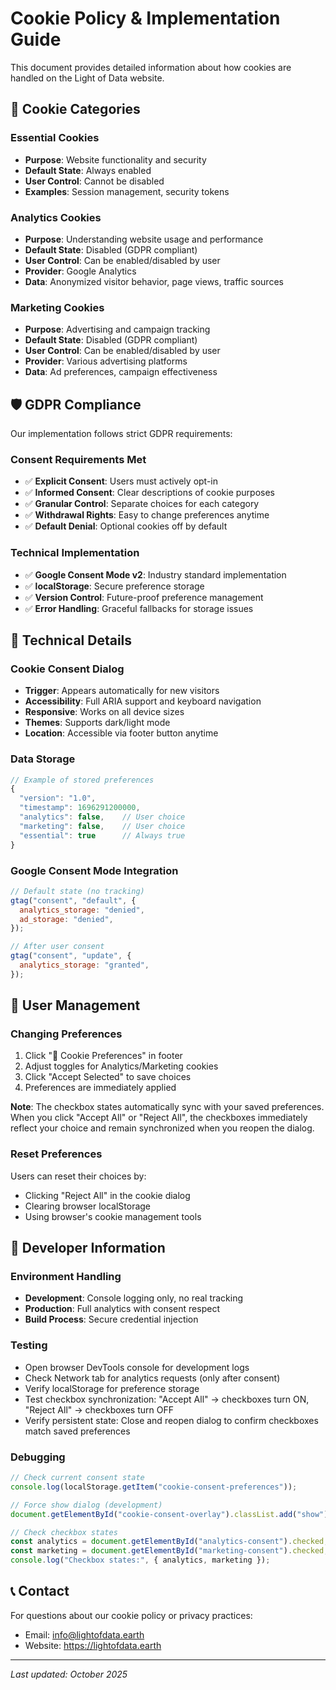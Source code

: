 # Cookie Policy & Implementation Guide

This document provides detailed information about how cookies are handled on the Light of Data website.

## 🍪 Cookie Categories

### Essential Cookies

- **Purpose**: Website functionality and security
- **Default State**: Always enabled
- **User Control**: Cannot be disabled
- **Examples**: Session management, security tokens

### Analytics Cookies

- **Purpose**: Understanding website usage and performance
- **Default State**: Disabled (GDPR compliant)
- **User Control**: Can be enabled/disabled by user
- **Provider**: Google Analytics
- **Data**: Anonymized visitor behavior, page views, traffic sources

### Marketing Cookies

- **Purpose**: Advertising and campaign tracking
- **Default State**: Disabled (GDPR compliant)
- **User Control**: Can be enabled/disabled by user
- **Provider**: Various advertising platforms
- **Data**: Ad preferences, campaign effectiveness

## 🛡️ GDPR Compliance

Our implementation follows strict GDPR requirements:

### Consent Requirements Met

- ✅ **Explicit Consent**: Users must actively opt-in
- ✅ **Informed Consent**: Clear descriptions of cookie purposes
- ✅ **Granular Control**: Separate choices for each category
- ✅ **Withdrawal Rights**: Easy to change preferences anytime
- ✅ **Default Denial**: Optional cookies off by default

### Technical Implementation

- ✅ **Google Consent Mode v2**: Industry standard implementation
- ✅ **localStorage**: Secure preference storage
- ✅ **Version Control**: Future-proof preference management
- ✅ **Error Handling**: Graceful fallbacks for storage issues

## 🔧 Technical Details

### Cookie Consent Dialog

- **Trigger**: Appears automatically for new visitors
- **Accessibility**: Full ARIA support and keyboard navigation
- **Responsive**: Works on all device sizes
- **Themes**: Supports dark/light mode
- **Location**: Accessible via footer button anytime

### Data Storage

```javascript
// Example of stored preferences
{
  "version": "1.0",
  "timestamp": 1696291200000,
  "analytics": false,    // User choice
  "marketing": false,    // User choice
  "essential": true      // Always true
}
```

### Google Consent Mode Integration

```javascript
// Default state (no tracking)
gtag("consent", "default", {
  analytics_storage: "denied",
  ad_storage: "denied",
});

// After user consent
gtag("consent", "update", {
  analytics_storage: "granted",
});
```

## 🎯 User Management

### Changing Preferences

1. Click "🍪 Cookie Preferences" in footer
2. Adjust toggles for Analytics/Marketing cookies
3. Click "Accept Selected" to save choices
4. Preferences are immediately applied

**Note**: The checkbox states automatically sync with your saved preferences. When you click "Accept All" or "Reject All", the checkboxes immediately reflect your choice and remain synchronized when you reopen the dialog.

### Reset Preferences

Users can reset their choices by:

- Clicking "Reject All" in the cookie dialog
- Clearing browser localStorage
- Using browser's cookie management tools

## 🚀 Developer Information

### Environment Handling

- **Development**: Console logging only, no real tracking
- **Production**: Full analytics with consent respect
- **Build Process**: Secure credential injection

### Testing

- Open browser DevTools console for development logs
- Check Network tab for analytics requests (only after consent)
- Verify localStorage for preference storage
- Test checkbox synchronization: "Accept All" → checkboxes turn ON, "Reject All" → checkboxes turn OFF
- Verify persistent state: Close and reopen dialog to confirm checkboxes match saved preferences

### Debugging

```javascript
// Check current consent state
console.log(localStorage.getItem("cookie-consent-preferences"));

// Force show dialog (development)
document.getElementById("cookie-consent-overlay").classList.add("show");

// Check checkbox states
const analytics = document.getElementById("analytics-consent").checked;
const marketing = document.getElementById("marketing-consent").checked;
console.log("Checkbox states:", { analytics, marketing });
```

## 📞 Contact

For questions about our cookie policy or privacy practices:

- Email: info@lightofdata.earth
- Website: https://lightofdata.earth

---

_Last updated: October 2025_
